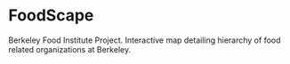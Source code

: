 # FoodScape
Berkeley Food Institute Project. Interactive map detailing hierarchy of food related organizations at Berkeley.
